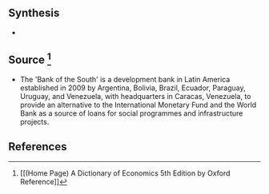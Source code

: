 ## Synthesis
- 
## Source [^1]
- The 'Bank of the South' is a development bank in Latin America established in 2009 by Argentina, Bolivia, Brazil, Ecuador, Paraguay, Uruguay, and Venezuela, with headquarters in Caracas, Venezuela, to provide an alternative to the International Monetary Fund and the World Bank as a source of loans for social programmes and infrastructure projects.
## References

[^1]: [[(Home Page) A Dictionary of Economics 5th Edition by Oxford Reference]]